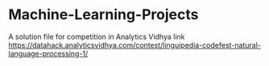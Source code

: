 # Machine-Learning-Projects
A solution file for competition in Analytics Vidhya
link https://datahack.analyticsvidhya.com/contest/linguipedia-codefest-natural-language-processing-1/
